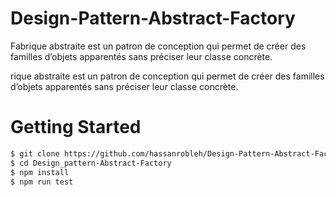 # Design-Pattern-Abstract-Factory
Fabrique abstraite est un patron de conception qui permet
de créer des familles d’objets apparentés sans préciser leur
classe concrète.

rique abstraite est un patron de conception qui permet
de créer des familles d’objets apparentés sans préciser leur
classe concrète.

# Getting Started

```bash
$ git clone https://github.com/hassanrobleh/Design-Pattern-Abstract-Factory.git
$ cd Design_pattern-Abstract-Factory
$ npm install
$ npm run test
```
